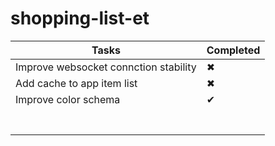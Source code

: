 # shopping-list-et

| Tasks  | Completed |
| ------------- | ------------- |
| Improve websocket connction stability  | &#10006;  |
| Add cache to app item list  | &#10006;  |
| Improve color schema              |    &#10004;           |
|               |               |
|               |               |
|               |               |
|               |               |
|               |               |
|               |               |
|               |               |

